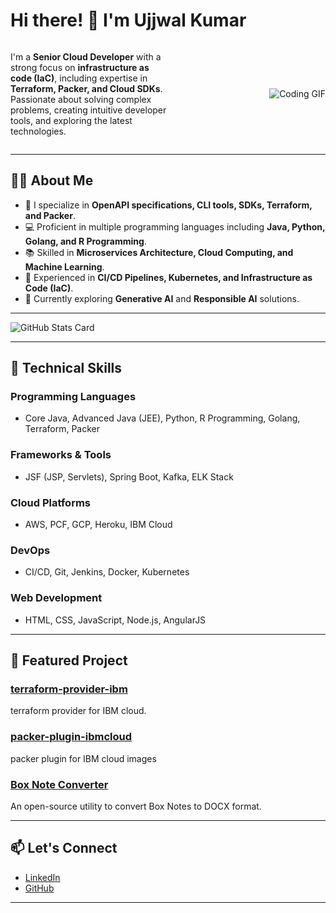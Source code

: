 # Hi there! 👋 I'm Ujjwal Kumar

<div style="display: flex; align-items: center;">
  <div style="flex: 1;">
    <p>I'm a <strong>Senior Cloud Developer</strong> with a strong focus on <strong>infrastructure as code (IaC)</strong>, including expertise in <strong>Terraform, Packer, and Cloud SDKs</strong>. Passionate about solving complex problems, creating intuitive developer tools, and exploring the latest technologies.</p>
  </div>
  <div style="flex: 1; text-align: right;">
    <img src="hello.gif" alt="Coding GIF" style="max-width: 100%;">
  </div>
</div>

---

## 👩‍💻 About Me

- 🌟 I specialize in **OpenAPI specifications, CLI tools, SDKs, Terraform, and Packer**.
- 💻 Proficient in multiple programming languages including **Java, Python, Golang, and R Programming**.
- 📚 Skilled in **Microservices Architecture, Cloud Computing, and Machine Learning**.
- 🔧 Experienced in **CI/CD Pipelines, Kubernetes, and Infrastructure as Code (IaC)**.
- 🌱 Currently exploring **Generative AI** and **Responsible AI** solutions.

---


![GitHub Stats Card](https://github-readme-stats.vercel.app/api?username=uibm&show=reviews,discussions_started,discussions_answered,prs_merged,prs_merged_percentage&show_icons=true&theme=transparent)

---


## 🚀 Technical Skills

### **Programming Languages**
- Core Java, Advanced Java (JEE), Python, R Programming, Golang, Terraform, Packer

### **Frameworks & Tools**
- JSF (JSP, Servlets), Spring Boot, Kafka, ELK Stack

### **Cloud Platforms**
- AWS, PCF, GCP, Heroku, IBM Cloud

### **DevOps**
- CI/CD, Git, Jenkins, Docker, Kubernetes

### **Web Development**
- HTML, CSS, JavaScript, Node.js, AngularJS

---

## 🌟 Featured Project

### [terraform-provider-ibm](https://github.com/IBM-Cloud/terraform-provider-ibm)
terraform provider for IBM cloud.
### [packer-plugin-ibmcloud](https://github.com/IBM/packer-plugin-ibmcloud)
packer plugin for IBM cloud images
### [Box Note Converter](https://github.com/ujjwal-ibm/boxtodocx)
An open-source utility to convert Box Notes to DOCX format.

---

## 📫 Let's Connect

- [LinkedIn](https://www.linkedin.com/in/ramuklawjju)
- [GitHub](https://github.com/uibm)

---


